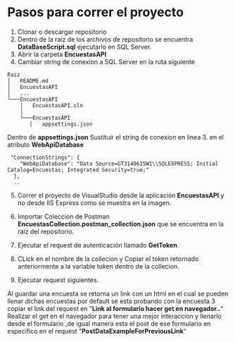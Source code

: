 # Pasos para correr el proyecto

1. Clonar o descargar repositorio
2. Dentro de la raiz de los archivos de repositorio se encuentra **DataBaseScript.sql**  ejecutarlo en SQL Server.
3. Abrir la carpeta **EncuestasAPI**
4. Cambiar string de conexion a SQL Server en la ruta siguiente

```
Raiz
│   README.md
│   EncuestasAPI
│   ...
└───EncuestasAPI
    │   EncuestasAPI.sln
    │
    └───EncuestasAPI
       │   appsettings.json

```
Dentro de **appsettings.json**
Sustituir el string de conexion en linea 3. en el atributo **WebApiDatabase**
```
 "ConnectionStrings": {
    "WebApiDatabase": "Data Source=GT3140615W1\\SQLEXPRESS; Initial Catalog=Encuestas; Integrated Security=true;"
  },
  ..

```
 
5. Correr el proyecto de VisualStudio desde la aplicación **EncuestasAPI** y no desde IIS Express como se muestra en la imagen.


6. Importar Coleccion de Postman **EncuestasCollection.postman_collection.json** que se encuentra en la raiz del repositorio.

7. Ejecutar el request de autenticación llamado **GetToken**.
8. CLick en el nombre de la collecion y Copiar el token retornado anteriormente a la variable token dentro de la collecion.
9. Ejecutar request siguientes.

Al guardar una encuesta se retorna un link con un html en el cual se pueden llenar dichas encuestas por default se esta probando con la encuesta 3 copiar el link del request en  "**Link al formulario hacer get en navegador..**"
Realizar el get en el navegador para tener una mejor interaccion y llenarlo desde el formulario ,de igual manera esta el post de ese formulario en especifico en el request "**PostDataExampleForPreviousLink**"


  
  
